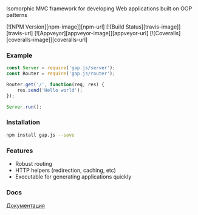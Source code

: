 ###  


Isomorphic MVC framework for developing Web applications built on OOP patterns

[![NPM Version][npm-image]][npm-url]
[![Build Status][travis-image]][travis-url]
[![Appveyor][appveyor-image]][appveyor-url]
[![Coveralls][coveralls-image]][coveralls-url]

### Example
```javascript
const Server = require('gap.js/server');
const Router = require('gap.js/router');

Router.get('/', function(req, res) {
    res.send('Hello world');  
});

Server.run();
```

### Installation
```bash
npm install gap.js --save
```


### Features
* Robust routing
* HTTP helpers (redirection, caching, etc)
* Executable for generating applications quickly

### Docs
[Документация](/doc/)